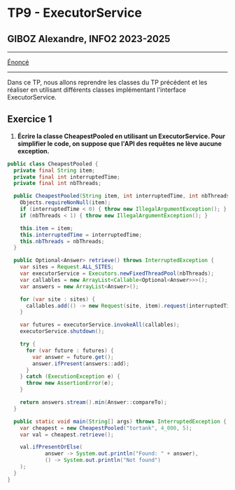 # TP9 - ExecutorService
## GIBOZ Alexandre, INFO2 2023-2025
***

[Énoncé](https://igm.univ-mlv.fr/coursconcurrenceinfo2/tds/td09.html)
***

Dans ce TP, nous allons reprendre les classes du TP précédent et les réaliser en utilisant différents classes implémentant l'interface ExecutorService.

## Exercice 1

1. **Écrire la classe CheapestPooled en utilisant un ExecutorService. Pour simplifier le code, on suppose que l'API des requêtes ne lève aucune exception.**

```java
public class CheapestPooled {
  private final String item;
  private final int interruptedTime;
  private final int nbThreads;

  public CheapestPooled(String item, int interruptedTime, int nbThreads) {
    Objects.requireNonNull(item);
    if (interruptedTime < 0) { throw new IllegalArgumentException(); }
    if (nbThreads < 1) { throw new IllegalArgumentException(); }

    this.item = item;
    this.interruptedTime = interruptedTime;
    this.nbThreads = nbThreads;
  }

  public Optional<Answer> retrieve() throws InterruptedException {
    var sites = Request.ALL_SITES;
    var executorService = Executors.newFixedThreadPool(nbThreads);
    var callables = new ArrayList<Callable<Optional<Answer>>>();
    var answers = new ArrayList<Answer>();

    for (var site : sites) {
      callables.add(() -> new Request(site, item).request(interruptedTime));
    }

    var futures = executorService.invokeAll(callables);
    executorService.shutdown();

    try {
      for (var future : futures) {
        var answer = future.get();
        answer.ifPresent(answers::add);
      }
    } catch (ExecutionException e) {
      throw new AssertionError(e);
    }

    return answers.stream().min(Answer::compareTo);
  }

  public static void main(String[] args) throws InterruptedException {
    var cheapest = new CheapestPooled("tortank", 4_000, 5);
    var val = cheapest.retrieve();

    val.ifPresentOrElse(
            answer -> System.out.println("Found: " + answer),
            () -> System.out.println("Not found")
    );
  }
}
```

